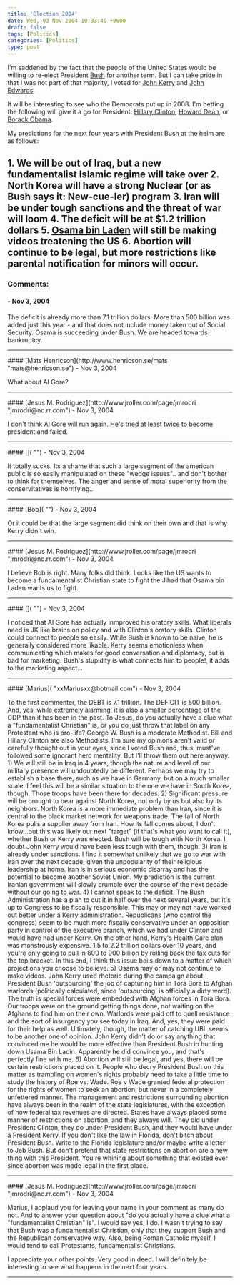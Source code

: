 ```yaml
---
title: 'Election 2004'
date: Wed, 03 Nov 2004 10:33:46 +0000
draft: false
tags: [Politics]
categories: [Politics]
type: post
---
```


I'm saddened by the fact that the people of the United States would be willing to re-elect President [Bush](http://en.wikipedia.org/wiki/George_W_Bush) for another term. But I can take pride in that I was not part of that majority, I voted for [John Kerry](http://en.wikipedia.org/wiki/John_F_Kerry) and [John Edwards](http://en.wikipedia.org/wiki/John_edwards).

It will be interesting to see who the Democrats put up in 2008. I'm betting the following will give it a go for President: [Hillary Clinton](http://en.wikipedia.org/wiki/Hillary_Clinton), [Howard Dean](http://en.wikipedia.org/wiki/Howard_Dean), or [Borack Obama](http://en.wikipedia.org/wiki/Barack_Obama).

My predictions for the next four years with President Bush at the helm are as follows:

1\. We will be out of Iraq, but a new fundamentalist Islamic regime will take over
2\. North Korea will have a strong Nuclear (or as Bush says it: New-cue-ler) program
3\. Iran will be under tough sanctions and the threat of war will loom
4\. The deficit will be at $1.2 trillion dollars
5\. [Osama bin Laden](http://en.wikipedia.org/wiki/Osama_bin_laden) will still be making videos treatening the US
6\. Abortion will continue to be legal, but more restrictions like parental notification for minors will occur.
---
### Comments:
#### []( "") - <time datetime="2004-11-03 09:58:11">Nov 3, 2004</time>

The deficit is already more than 7.1 trillion dollars. More than 500 billion was added just this year - and that does not include money taken out of Social Security. Osama is succeeding under Bush. We are headed towards bankruptcy.
<hr />
#### [Mats Henricson](http://www.henricson.se/mats "mats@henricson.se") - <time datetime="2004-11-03 12:19:19">Nov 3, 2004</time>

What about Al Gore?
<hr />
#### [Jesus M. Rodriguez](http://www.jroller.com/page/jmrodri "jmrodri@nc.rr.com") - <time datetime="2004-11-03 12:52:50">Nov 3, 2004</time>

I don't think Al Gore will run again. He's tried at least twice to become president and failed.
<hr />
#### []( "") - <time datetime="2004-11-03 14:41:35">Nov 3, 2004</time>

It totally sucks. Its a shame that such a large segment of the american public is so easily manipulated on these "wedge issues".. and don't bother to think for themselves. The anger and sense of moral superiority from the conservitatives is horrifying..
<hr />
#### [Bob]( "") - <time datetime="2004-11-03 15:22:18">Nov 3, 2004</time>

Or it could be that the large segment did think on their own and that is why Kerry didn't win.
<hr />
#### [Jesus M. Rodriguez](http://www.jroller.com/page/jmrodri "jmrodri@nc.rr.com") - <time datetime="2004-11-03 15:39:05">Nov 3, 2004</time>

I believe Bob is right. Many folks did think. Looks like the US wants to become a fundamentalist Christian state to fight the Jihad that Osama bin Laden wants us to fight.
<hr />
#### []( "") - <time datetime="2004-11-03 17:06:18">Nov 3, 2004</time>

I noticed that Al Gore has actually inmproved his oratory skills. What liberals need is JK like brains on policy and with Clinton's oratory skills. Clinton could connect to people so easily. While Bush is known to be naive, he is generally considered more likable. Kerry seems emotionless when communicating which makes for good conversation and diplomacy, but is bad for marketing. Bush's stupidity is what connects him to people!, it adds to the marketing aspect...
<hr />
#### [Marius]( "xxMariusxx@hotmail.com") - <time datetime="2004-11-03 18:37:31">Nov 3, 2004</time>

To the first commenter, the DEBT is 7.1 trillion. The DEFICIT is 500 billion. And, yes, while extremely alarming, it is also a smaller percentage of the GDP than it has been in the past. To Jesus, do you actually have a clue what a "fundamentalist Christian" is, or you do just throw that label on any Protestant who is pro-life? George W. Bush is a moderate Methodist. Bill and Hillary Clinton are also Methodists. I'm sure my opinions aren't valid or carefully thought out in your eyes, since I voted Bush and, thus, must've followed some ignorant herd mentality. But I'll throw them out here anyway. 1) We will still be in Iraq in 4 years, though the nature and level of our military presence will undoubtedly be different. Perhaps we may try to establish a base there, such as we have in Germany, but on a much smaller scale. I feel this will be a similar situation to the one we have in South Korea, though. Those troops have been there for decades. 2) Significant pressure will be brought to bear against North Korea, not only by us but also by its neighbors. North Korea is a more immediate problem than Iran, since it is central to the black market network for weapons trade. The fall of North Korea pulls a supplier away from Iran. How its fall comes about, I don't know...but this was likely our next "target" (if that's what you want to call it), whether Bush or Kerry was elected. Bush will be tough with North Korea. I doubt John Kerry would have been less tough with them, though. 3) Iran is already under sanctions. I find it somewhat unlikely that we go to war with Iran over the next decade, given the unpopularity of their religious leadership at home. Iran is in serious economic disarray and has the potential to become another Soviet Union. My prediction is the current Iranian government will slowly crumble over the course of the next decade without our going to war. 4) I cannot speak to the deficit. The Bush Administration has a plan to cut it in half over the next several years, but it's up to Congress to be fiscally responsible. This may or may not have worked out better under a Kerry administration. Republicans (who control the congress) seem to be much more fiscally conservative under an opposition party in control of the executive branch, which we had under Clinton and would have had under Kerry. On the other hand, Kerry's Health Care plan was monstrously expensive. 1.5 to 2.2 trillion dollars over 10 years, and you're only going to pull in 600 to 900 billion by rolling back the tax cuts for the top bracket. In this end, I think this issue boils down to a matter of which projections you choose to believe. 5) Osama may or may not continue to make videos. John Kerry used rhetoric during the campaign about President Bush 'outsourcing' the job of capturing him in Tora Bora to Afghan warlords (politically calculated, since 'outsourcing' is officially a dirty word). The truth is special forces were embedded with Afghan forces in Tora Bora. Our troops were on the ground getting things done, not waiting on the Afghans to find him on their own. Warlords were paid off to quell resistance and the sort of insurgency you see today in Iraq. And, yes, they were paid for their help as well. Ultimately, though, the matter of catching UBL seems to be another one of opinion. John Kerry didn't do or say anything that convinced me he would be more effective than President Bush in hunting down Usama Bin Ladin. Apparently he did convince you, and that's perfectly fine with me. 6) Abortion will still be legal, and yes, there will be certain restrictions placed on it. People who decry President Bush on this matter as trampling on women's rights probably need to take a little time to study the history of Roe vs. Wade. Roe v Wade granted federal protection for the rights of women to seek an abortion, but never in a completely unfettered manner. The management and restrictions surrounding abortion have always been in the realm of the state legislatures, with the exception of how federal tax revenues are directed. States have always placed some manner of restrictions on abortion, and they always will. They did under President Clinton, they do under President Bush, and they would have under a President Kerry. If you don't like the law in Florida, don't bitch about President Bush. Write to the Florida legislature and/or maybe write a letter to Jeb Bush. But don't pretend that state restrictions on abortion are a new thing with this President. You're whining about something that existed ever since abortion was made legal in the first place.
<hr />
#### [Jesus M. Rodriguez](http://www.jroller.com/page/jmrodri "jmrodri@nc.rr.com") - <time datetime="2004-11-03 20:39:16">Nov 3, 2004</time>

Marius, I applaud you for leaving your name in your comment as many do not. And to answer your question about "do you actually have a clue what a "fundamentalist Christian" is". I would say yes, I do. I wasn't trying to say that Bush was a fundamentalist Christian, only that they support Bush and the Republican conservative way. Also, being Roman Catholic myself, I would tend to call Protestants, fundamentalist Christians.

I appreciate your other points. Very good in deed. I will definitely be interesting to see what happens in the next four years.
<hr />
